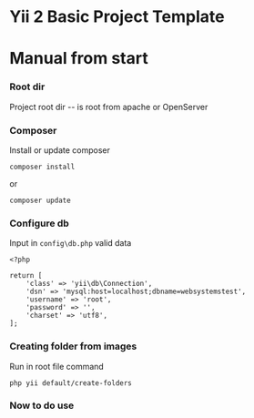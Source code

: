Yii 2 Basic Project Template
============================

# Manual from start

### Root dir
Project root dir -- is root from apache or OpenServer
### Composer 
Install or update composer 
```
composer install
```
or
```
composer update
```

### Configure db

Input in `config\db.php` valid data

```
<?php

return [
    'class' => 'yii\db\Connection',
    'dsn' => 'mysql:host=localhost;dbname=websystemstest',
    'username' => 'root',
    'password' => '',
    'charset' => 'utf8',
];
``` 

### Creating folder from images

Run in root file command 
```
php yii default/create-folders
```

### Now to do use